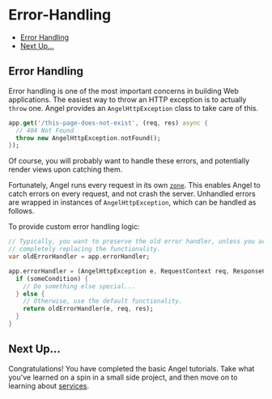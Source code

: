 # Error-Handling

* [Error Handling](error-handling.md#error-handling)
* [Next Up...](error-handling.md#next-up)

## Error Handling

Error handling is one of the most important concerns in building Web applications. The easiest way to throw an HTTP exception is to actually `throw` one. Angel provides an `AngelHttpException` class to take care of this.

```dart
app.get('/this-page-does-not-exist', (req, res) async {
  // 404 Not Found
  throw new AngelHttpException.notFound();
});
```

Of course, you will probably want to handle these errors, and potentially render views upon catching them.

Fortunately, Angel runs every request in its own [`zone`](https://api.dartlang.org/stable/dart-async/Zone-class.html).
This enables Angel to catch errors on every request, and not crash the server.
Unhandled errors are wrapped in instances of `AngelHttpException`, which can be handled as follows.

To provide custom error handling logic:

```dart
// Typically, you want to preserve the old error handler, unless you are
// completely replacing the functionality.
var oldErrorHandler = app.errorHandler;

app.errorHandler = (AngelHttpException e, RequestContext req, ResponseContext res) {
  if (someCondition) {
    // Do something else special...
  } else {
    // Otherwise, use the default functionality.
    return oldErrorHandler(e, req, res);
  }
}
```


## Next Up...

Congratulations! You have completed the basic Angel tutorials. Take what you've learned on a spin in a small side project, and then move on to learning about [services](../services/service-basics.md).

